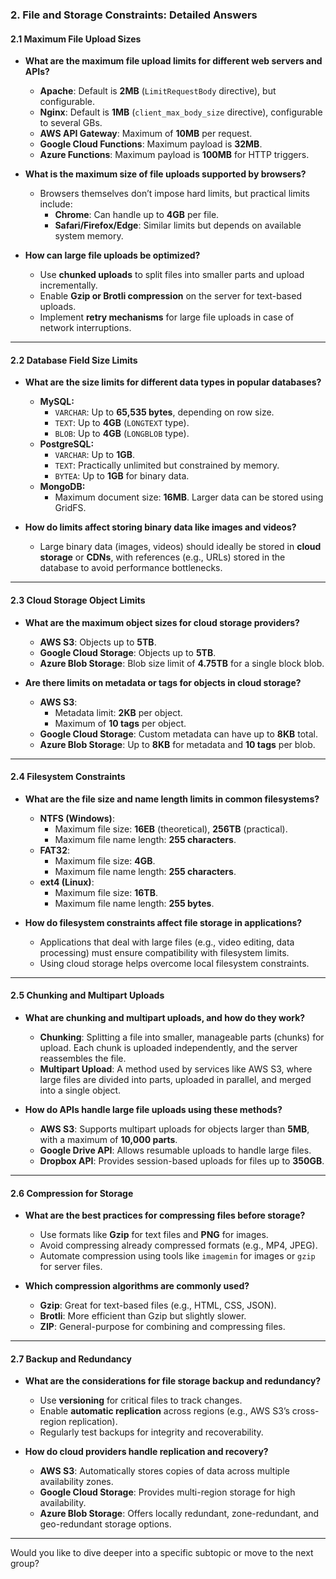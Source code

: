 ### **2. File and Storage Constraints: Detailed Answers**

#### **2.1 Maximum File Upload Sizes**
- **What are the maximum file upload limits for different web servers and APIs?**
  - **Apache**: Default is **2MB** (`LimitRequestBody` directive), but configurable.
  - **Nginx**: Default is **1MB** (`client_max_body_size` directive), configurable to several GBs.
  - **AWS API Gateway**: Maximum of **10MB** per request.
  - **Google Cloud Functions**: Maximum payload is **32MB**.
  - **Azure Functions**: Maximum payload is **100MB** for HTTP triggers.

- **What is the maximum size of file uploads supported by browsers?**
  - Browsers themselves don’t impose hard limits, but practical limits include:
    - **Chrome**: Can handle up to **4GB** per file.
    - **Safari/Firefox/Edge**: Similar limits but depends on available system memory.

- **How can large file uploads be optimized?**
  - Use **chunked uploads** to split files into smaller parts and upload incrementally.
  - Enable **Gzip or Brotli compression** on the server for text-based uploads.
  - Implement **retry mechanisms** for large file uploads in case of network interruptions.

---

#### **2.2 Database Field Size Limits**
- **What are the size limits for different data types in popular databases?**
  - **MySQL:**
    - `VARCHAR`: Up to **65,535 bytes**, depending on row size.
    - `TEXT`: Up to **4GB** (`LONGTEXT` type).
    - `BLOB`: Up to **4GB** (`LONGBLOB` type).
  - **PostgreSQL:**
    - `VARCHAR`: Up to **1GB**.
    - `TEXT`: Practically unlimited but constrained by memory.
    - `BYTEA`: Up to **1GB** for binary data.
  - **MongoDB:**
    - Maximum document size: **16MB**. Larger data can be stored using GridFS.

- **How do limits affect storing binary data like images and videos?**
  - Large binary data (images, videos) should ideally be stored in **cloud storage** or **CDNs**, with references (e.g., URLs) stored in the database to avoid performance bottlenecks.

---

#### **2.3 Cloud Storage Object Limits**
- **What are the maximum object sizes for cloud storage providers?**
  - **AWS S3**: Objects up to **5TB**.
  - **Google Cloud Storage**: Objects up to **5TB**.
  - **Azure Blob Storage**: Blob size limit of **4.75TB** for a single block blob.

- **Are there limits on metadata or tags for objects in cloud storage?**
  - **AWS S3**:
    - Metadata limit: **2KB** per object.
    - Maximum of **10 tags** per object.
  - **Google Cloud Storage**: Custom metadata can have up to **8KB** total.
  - **Azure Blob Storage**: Up to **8KB** for metadata and **10 tags** per blob.

---

#### **2.4 Filesystem Constraints**
- **What are the file size and name length limits in common filesystems?**
  - **NTFS (Windows)**:
    - Maximum file size: **16EB** (theoretical), **256TB** (practical).
    - Maximum file name length: **255 characters**.
  - **FAT32**:
    - Maximum file size: **4GB**.
    - Maximum file name length: **255 characters**.
  - **ext4 (Linux)**:
    - Maximum file size: **16TB**.
    - Maximum file name length: **255 bytes**.

- **How do filesystem constraints affect file storage in applications?**
  - Applications that deal with large files (e.g., video editing, data processing) must ensure compatibility with filesystem limits.
  - Using cloud storage helps overcome local filesystem constraints.

---

#### **2.5 Chunking and Multipart Uploads**
- **What are chunking and multipart uploads, and how do they work?**
  - **Chunking**: Splitting a file into smaller, manageable parts (chunks) for upload. Each chunk is uploaded independently, and the server reassembles the file.
  - **Multipart Upload**: A method used by services like AWS S3, where large files are divided into parts, uploaded in parallel, and merged into a single object.

- **How do APIs handle large file uploads using these methods?**
  - **AWS S3**: Supports multipart uploads for objects larger than **5MB**, with a maximum of **10,000 parts**.
  - **Google Drive API**: Allows resumable uploads to handle large files.
  - **Dropbox API**: Provides session-based uploads for files up to **350GB**.

---

#### **2.6 Compression for Storage**
- **What are the best practices for compressing files before storage?**
  - Use formats like **Gzip** for text files and **PNG** for images.
  - Avoid compressing already compressed formats (e.g., MP4, JPEG).
  - Automate compression using tools like `imagemin` for images or `gzip` for server files.

- **Which compression algorithms are commonly used?**
  - **Gzip**: Great for text-based files (e.g., HTML, CSS, JSON).
  - **Brotli**: More efficient than Gzip but slightly slower.
  - **ZIP**: General-purpose for combining and compressing files.

---

#### **2.7 Backup and Redundancy**
- **What are the considerations for file storage backup and redundancy?**
  - Use **versioning** for critical files to track changes.
  - Enable **automatic replication** across regions (e.g., AWS S3’s cross-region replication).
  - Regularly test backups for integrity and recoverability.

- **How do cloud providers handle replication and recovery?**
  - **AWS S3**: Automatically stores copies of data across multiple availability zones.
  - **Google Cloud Storage**: Provides multi-region storage for high availability.
  - **Azure Blob Storage**: Offers locally redundant, zone-redundant, and geo-redundant storage options.

---

Would you like to dive deeper into a specific subtopic or move to the next group?